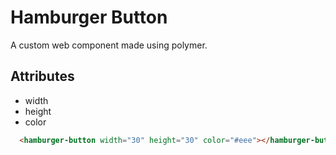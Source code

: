 # Hamburger Button

A custom web component made using polymer.

## Attributes

+ width
+ height
+ color

```html
  <hamburger-button width="30" height="30" color="#eee"></hamburger-button>
```
